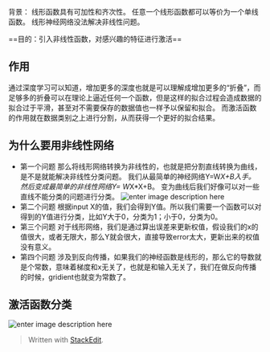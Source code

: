 背景：
线形函数具有可加性和齐次性。
任意一个线形函数都可以等价为一个单线函数。
线形神经网络没法解决非线性问题。

==目的：引入非线性函数，对感兴趣的特征进行激活==
## 作用
通过深度学习可以知道，增加更多的深度也就是可以理解成增加更多的“折叠”，而足够多的折叠可以在理论上逼近任何一个函数，但是这样的拟合过程会造成数据的拟合过于平滑，甚至对不需要保存的数据值也一样予以保留和拟合。
而激活函数的作用就在数据类别之上进行分割，从而获得一个更好的拟合结果。
## 为什么要用非线性网络
- 第一个问题
那么将线形网络转换为非线性的，也就是把分割直线转换为曲线，是不是就能解决非线性分类问题。
我们从最简单的神经网络Y=W*X+B入手。
然后变成最简单的非线性网络Y= W*X*X+B。
变为曲线后我们好像可以对一些直线不能分类的问题进行分类。
![enter image description here](https://pic2.zhimg.com/80/v2-10f91a9a61f22aea9a46ebaf63c1e3ad_hd.jpg)
- 第二个问题
根据input X的值，我们会得到Y值。所以我们需要一个函数可以对得到的Y值进行分类，比如Y大于0，分类为1；小于0，分类为0。
- 第三个问题
对于线形网络，我们是通过算出误差来更新权值，假设我们的x的值很大，或者无限大，那么Y就会很大，直接导致error太大，更新出来的权值没有意义。
- 第四个问题
涉及到反向传播，如果我们的神经函数是线形的，那么它的导数就是个常数，意味着梯度和x无关了，也就是和输入无关了，我们在做反向传播的时候，gridient也就变为常数了。
## 激活函数分类

![enter image description here](https://pic1.zhimg.com/80/v2-17708ef17113fc120b045db3de3dbaac_hd.jpg)

> Written with [StackEdit](https://stackedit.io/).
<!--stackedit_data:
eyJoaXN0b3J5IjpbOTQyNjE0OTczLDEzOTAxMDIzODQsMTA4Mj
U4MTYxNywxNTMzOTQ4NTUzXX0=
-->

